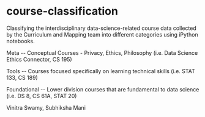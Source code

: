 # course-classification
Classifying the interdisciplinary data-science-related course data collected by the Curriculum and Mapping team into different categories using iPython notebooks.

Meta -- Conceptual Courses - Privacy, Ethics, Philosophy (i.e. Data Science Ethics Connector, CS 195)

Tools -- Courses focused specifically on learning technical skills (i.e. STAT 133, CS 189)

Foundational -- Lower division courses that are fundamental to data science (i.e. DS 8, CS 61A, STAT 20)

Vinitra Swamy, Subhiksha Mani
